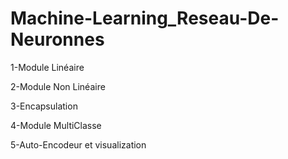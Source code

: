 # Machine-Learning_Reseau-De-Neuronnes

1-Module Linéaire

2-Module Non Linéaire

3-Encapsulation

4-Module MultiClasse

5-Auto-Encodeur et visualization
